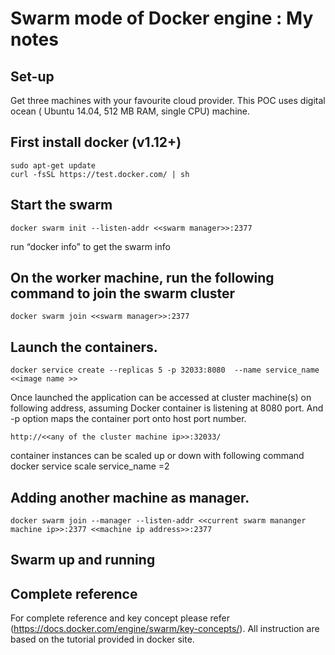 # Swarm mode of Docker engine : My notes

## Set-up 

  Get three machines with your favourite cloud provider. This POC uses digital ocean ( Ubuntu 14.04, 512 MB RAM, single CPU) machine. 
  
## First install docker (v1.12+)


    sudo apt-get update
    curl -fsSL https://test.docker.com/ | sh


## Start the swarm 

    docker swarm init --listen-addr <<swarm manager>>:2377

run “docker info” to get the swarm info

## On the worker machine, run the following command to join the swarm cluster 

    docker swarm join <<swarm manager>>:2377

## Launch the containers. 

    docker service create --replicas 5 -p 32033:8080  --name service_name  <<image name >>

Once launched the application can be accessed at cluster machine(s) on following address, assuming Docker container is listening at 8080 port. And -p option maps the container port onto host port number. 

    http://<<any of the cluster machine ip>>:32033/

container instances can be scaled up or down with following command
docker service scale service_name =2

## Adding another machine as manager.

    docker swarm join --manager --listen-addr <<current swarm mananger machine ip>>:2377 <<machine ip address>>:2377

## Swarm up and running 

## Complete reference

  For complete reference and key concept please refer (https://docs.docker.com/engine/swarm/key-concepts/). All instruction are based on the tutorial provided in docker site.   
